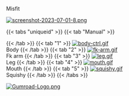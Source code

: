Misfit

[![screenshot-2023-07-01-8.png](https://i.postimg.cc/FF5c62Yv/screenshot-2023-07-01-8.png)](/docs/rigs/)

{{< tabs "uniqueid" >}}
{{< tab "Manual" >}}

{{< /tab >}}
{{< tab "1" >}}
[![body-ctrl.gif](https://i.postimg.cc/m4qSMn28/body-ctrl.gif)]()  
Body
{{< /tab >}}
{{< tab "2" >}}
[![fk-arm.gif](https://i.postimg.cc/YkWzxxvk/fk-arm.gif)]()  
Fk arm
{{< /tab >}}
{{< tab "3" >}}
[![leg.gif](https://i.postimg.cc/mBWNpF99/leg.gif)]()  
Leg
{{< /tab >}}
{{< tab "4" >}}
[![mouth.gif](https://i.postimg.cc/kqNN0XNp/mouth.gif)]()  
Mouth
{{< /tab >}}
{{< tab "5" >}}
[![squishy.gif](https://i.postimg.cc/qJ9XTNZ9/squishy.gif)]()  
Squishy
{{< /tab >}}
{{< /tabs >}}



[![Gumroad-Logo.png](https://i.postimg.cc/FKZh0BKH/Gumroad-Logo.png)](https://particl3s.gumroad.com/l/misfit_rig)
